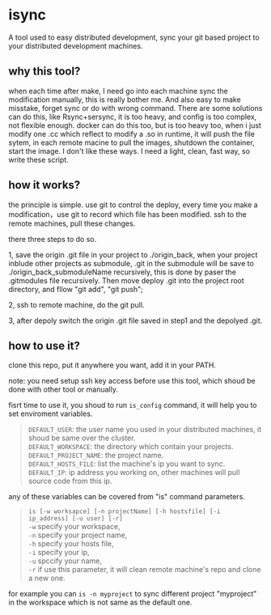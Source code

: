 # isync

A tool used to easy distributed development, sync your git based project to your distributed development machines.

## why this tool?

when each time after make, I need go into each machine sync the modification manually, this is really bother me. And also easy to make misstake, forget sync or do with wrong command. There are some solutions can do this, like Rsync+sersync, it is too heavy, and config is too complex, not flexible enough. docker can do this too, but is too heavy too, when i just modify one .cc which reflect to modify a .so in runtime, it will push the file sytem, in each remote macine to pull the images, shutdown the container, start the image.
I don't like these ways. I need a light, clean, fast way, so write these script.

## how it works?

the principle is simple. use git to control the deploy, every time you make a modification，use git to record which file has been modified. ssh to the remote machines, pull these changes.

there three steps to do so.

1, save the origin .git file in your project to ./origin_back, when your project inblude other projects as submodule, .git in the submodule will be save to ./origin_back_submoduleName recursively, this is done by paser the .gitmodules file recursively. Then move deploy .git into the project root directory, and fllow "git add", "git push";

2, ssh to remote machine, do the git pull.

3, after depoly switch the origin .git file saved in step1 and the depolyed .git.


## how to use it?

clone this repo, put it anywhere you want, add it in your PATH.

note: you need setup ssh key access before use this tool, which shoud be done with other tool or manually.

fisrt time to use it, you shoud to run ```is_config``` command, it will help you to set enviroment variables.

>```DEFAULT_USER```:  the user name you used in your distributed machines, it shoud be same over the cluster. <br>
>```DEFAULT_WORKSPACE```: the directory which contain your projects. <br>
>```DEFAULT_PROJECT_NAME```: the project name. <br>
>```DEFAULT_HOSTS_FILE```: list the machine's ip you want to sync. <br>
>```DEFAULT_IP```: ip address you working on, other machines will pull source code from this ip. <br>

any of these variables can be covered from "is" command parameters.


>```is [-w worksapce] [-n projectName] [-h hostsfile] [-i ip_address] [-u user] [-r]``` <br>
>```-w``` specify your workspace,<br>
>```-n``` specify your project name,<br>
>```-h``` specify your hosts file,<br>
>```-i``` specify your ip,<br>
>```-u``` spccify your name,<br>
>```-r``` if use this parameter, it will clean remote machine's repo and clone a new one.<br>


for example you can ```is -n myproject``` to sync different project "myproject" in the workspace which is not same as the default one.
